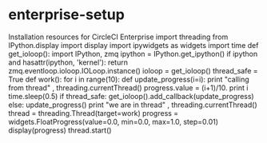 # enterprise-setup
Installation resources for CircleCI Enterprise
import threading
from IPython.display import display
import ipywidgets as widgets
import time
def get_ioloop():
import IPython, zmq
ipython = IPython.get_ipython()
if ipython and hasattr(ipython,
'kernel'):
return zmq.eventloop.ioloop.IOLoop.instance()
ioloop = get_ioloop()
thread_safe = True
def work():
for i in range(10):
def update_progress(i=i):
print "calling from thread"
, threading.currentThread()
progress.value = (i+1)/10.
print i
time.sleep(0.5)
if thread_safe:
get_ioloop().add_callback(update_progress)
else:
update_progress()
print "we are in thread"
, threading.currentThread()
thread = threading.Thread(target=work)
progress = widgets.FloatProgress(value=0.0, min=0.0, max=1.0, step=0.01)
display(progress)
thread.start()
